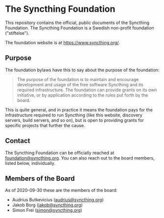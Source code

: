 # The Syncthing Foundation

This repository contains the official, public documents of the Syncthing
Foundation. The Syncthing Foundation is a Swedish non-profit foundation
("stiftelse").

The foundation website is at https://www.syncthing.org/.

## Purpose

The foundation bylaws have this to say about the purpose of the foundation:

> The purpose of the foundation is to maintain and encourage development and
> usage of the free software Syncthing and its required infrastructure. The
> foundation can provide grants on its own initiative, or by application
> according to the rules put forth by the board.

This is quite general, and in practice it means the foundation pays for the
infrastructure required to run Syncthing (like this website, discovery
servers, build servers, and so on), but is open to providing grants for
specific projects that further the cause.

## Contact

The Syncthing Foundation can be officially reached at
foundation@syncthing.org. You can also reach out to the board members,
listed below, individually.

## Members of the Board

As of 2020-09-30 these are the members of the board:

- Audrius Butkevicius (audrius@syncthing.org)
- Jakob Borg (jakob@syncthing.org)
- Simon Frei (simon@syncthing.org)
